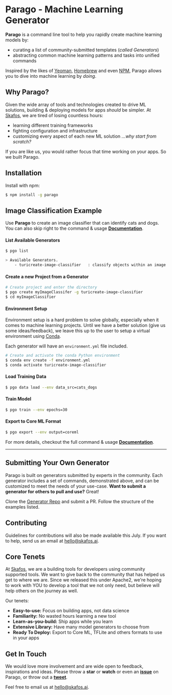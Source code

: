 # Parago - Machine Learning Generator
**Parago** is a command line tool to help you rapidly create machine learning models by:

- curating a list of community-submitted templates (*called Generators*)
- abstracting common machine learning patterns and tasks into unified commands

Inspired by the likes of [Yeoman](https://yeoman.io/), [Homebrew](https://brew.sh) and even [NPM](https://www.npmjs.com), Parago allows you to dive into machine learning by *doing*.

## Why Parago?
Given the wide array of tools and technologies created to drive ML solutions, building & deploying models for apps *should* be simpler. At [Skafos](https://skafos.ai), we are tired of losing countless hours:
- learning different training frameworks
- fighting configuration and infrastructure
- customizing every aspect of each new ML solution *...why start from scratch?*

If you are like us, you would rather focus that time working on your apps. So we built Parago.


## Installation

Install with npm:
```bash
$ npm install -g parago
```

## Image Classification Example

Use **Parago** to create an image classifier that can identify cats and dogs. You can also skip right to the command & usage [**Documentation**](./documentation.md).


#### List Available Generators
```bash
$ pgo list

> Available Generators.
    - turicreate-image-classifier   : classify objects within an image
```

#### Create a new Project from a Generator
```bash
# Create project and enter the directory
$ pgo create myImageClassifer -g turicreate-image-classifier
$ cd myImageClassifier
```

#### Environment Setup
Environment setup is a hard problem to solve globally, especially when it comes to machine learning projects. Until we have a better solution (give us some ideas/feedback), we leave this up to the user to setup a virtual environment using [Conda](https://docs.conda.io/projects/conda/en/latest/user-guide/install/index.html).

Each generator will have an `environment.yml` file included.
```bash
# Create and activate the conda Python environment
$ conda env create -f environment.yml
$ conda activate turicreate-image-classifier
```

#### Load Training Data
```bash
$ pgo data load --env data_src=cats_dogs
```

#### Train Model
```bash
$ pgo train --env epochs=30
```

#### Export to Core ML Format
```bash
$ pgo export --env output=coreml
```

For more details, checkout the full command & usage [**Documentation**](./documentation.md).

_____

## Submitting Your Own Generator
Parago is built on generators submitted by experts in the community. Each generator includes a set of commands, demonstrated above, and can be customized to meet the needs of your use-case. **Want to submit a generator for others to pull and use?** Great!

Clone the [Generator Repo](https://github.com/skafos/generators) and submit a PR. Follow the structure of the examples listed.

## Contributing
Guidelines for contributions will also be made available this July. If you want to help, send us an email at [hello@skafos.ai](mailto:hello@skafos.ai).

## Core Tenets
At [Skafos](https://skafos.ai), we are a building tools for developers using community supported tools. We want to give back to the community that has helped us get to where we are. Since we released this under Apache2, we're hoping to work with YOU to develop a tool that we not only need, but believe will help others on the journey as well.

Our tenets:
* **Easy-to-use:** Focus on building apps, not data science
* **Familiarity:** No wasted hours learning a new tool
* **Learn-as-you-build:** Ship apps while you learn
* **Extensive Library:** Have many model generators to choose from
* **Ready To Deploy:** Export to Core ML, TFLite and others formats to use in your apps

## Get In Touch
We would love more involvement and are wide open to feedback, inspirations and ideas. Please throw a **star** or **watch**  or even an **[issue](https://github.com/skafos/perago/issues)** on Parago, or throw out a **[tweet](https://twitter.com/intent/tweet?text=Check%20out%20https://github.com/skafos/perago%20if%20you%20are%20looking%20for%20an%20easier%20way%20to%20build%20machine%20learning%20models%20for%20your%20apps.)**.

Feel free to email us at [hello@skafos.ai](mailto:hello@skafos.ai).
